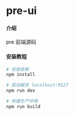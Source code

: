 # pre-ui

#### 介绍

pre 前端源码

#### 安装教程

``` bash
# 安装依赖
npm install

# 启动服务 localhost:9527
npm run dev

# 构建生产环境
npm run build
```

